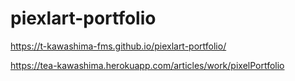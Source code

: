 # piexlart-portfolio

https://t-kawashima-fms.github.io/piexlart-portfolio/

https://tea-kawashima.herokuapp.com/articles/work/pixelPortfolio
